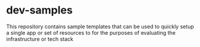 # dev-samples
This repository contains sample templates that can be used to quickly setup a single app or set of resources to for the purposes of evaluating the infrastructure or tech stack
